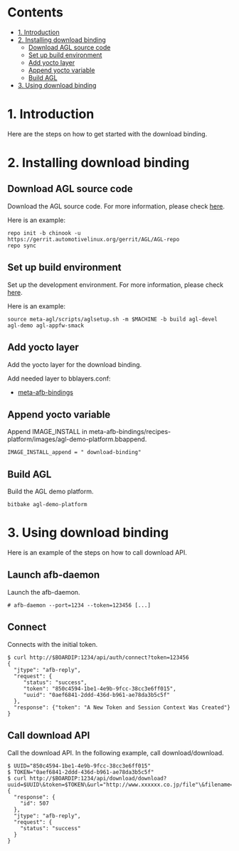 [agl-source-code]: https://wiki.automotivelinux.org/agl-distro/source-code
[meta-afb-bindings]: TBD

# Contents

- [1. Introduction](#1-introduction)
- [2. Installing download binding](#2-installing-download-binding)
    - [Download AGL source code](#download-agl-source-code)
    - [Set up build environment](#set-up-build-environment)
    - [Add yocto layer](#add-yocto-layer)
    - [Append yocto variable](#append-yocto-variable)
    - [Build AGL](#build-agl)
- [3. Using download binding](#3-using-download-binding)


# 1. Introduction

Here are the steps on how to get started with the download binding.


# 2. Installing download binding

## Download AGL source code

Download the AGL source code.
For more information, please check [here][agl-source-code].

Here is an example:
```
repo init -b chinook -u https://gerrit.automotivelinux.org/gerrit/AGL/AGL-repo
repo sync
```

## Set up build environment

Set up the development environment.
For more information, please check [here][agl-source-code].

Here is an example:
```
source meta-agl/scripts/aglsetup.sh -m $MACHINE -b build agl-devel agl-demo agl-appfw-smack
```

## Add yocto layer
Add the yocto layer for the download binding.

Add needed layer to bblayers.conf:
- [meta-afb-bindings][meta-afb-bindings]

## Append yocto variable
Append IMAGE_INSTALL in meta-afb-bindings/recipes-platform/images/agl-demo-platform.bbappend.
```
IMAGE_INSTALL_append = " download-binding"
```

## Build AGL

Build the AGL demo platform.

```
bitbake agl-demo-platform
```


# 3. Using download binding

Here is an example of the steps on how to call download API.

## Launch afb-daemon

Launch the afb-daemon.

```
# afb-daemon --port=1234 --token=123456 [...]
```

## Connect

Connects with the initial token.

```
$ curl http://$BOARDIP:1234/api/auth/connect?token=123456
{
  "jtype": "afb-reply",
  "request": {
     "status": "success",
     "token": "850c4594-1be1-4e9b-9fcc-38cc3e6ff015",
     "uuid": "0aef6841-2ddd-436d-b961-ae78da3b5c5f"
  },
  "response": {"token": "A New Token and Session Context Was Created"}
}
```

## Call download API

Call the download API.
In the following example, call download/download.

```
$ UUID="850c4594-1be1-4e9b-9fcc-38cc3e6ff015"
$ TOKEN="0aef6841-2ddd-436d-b961-ae78da3b5c5f"
$ curl http://$BOARDIP:1234/api/download/download?uuid=$UUID\&token=$TOKEN\&url="http://www.xxxxxx.co.jp/file"\&filename="sample"
{
  "response": {
    "id": 507
  },
  "jtype": "afb-reply",
  "request": {
    "status": "success"
  }
}
```
